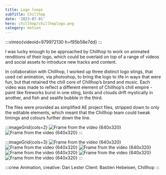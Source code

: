 ```yaml
---
title: Logo loops
subTitle: Chillhop
date: '2023-07-01'
hero: chillhop/chillhoplogo.png
category: motion
---
```


:::vimeo{videoid=979972130 h=f95b58e7dd}
:::

I was lucky enough to be approached by Chillhop to work on animated renditions of their logo, which could be overlaid on top of a range of videos and social assets to introduce new tracks and content.

In collaboration with Chillhop, I worked up three distinct logo stings, that used cel animation, via photoshop, to bring the logo to life in ways that were fun, but that retained the chill core of Chillhop’s brand and music. Each video was made to reflect a different element of Chillhop’s chill empire - paint like fireworks burst in one sting, birds and clouds drift mystically in another, and fish and sealife bubble in the third.

The files were provided as simplified AE project files, stripped down to only the editable elements, which meant that the Chillhop team could tweak timings and colours further down the line.


:::imageGrid{cols=2}
![Frame from the video {640x320}](/static/images/chillhop/Chillhop1.png '')
![Frame from the video {640x320}](/static/images/chillhop/Chillhop2.png '')
:::



:::imageGrid{cols=3}
![Frame from the video {640x320}](/static/images/chillhop/ch_gif_1.gif 'some title')
![Frame from the video {640x320}](/static/images/chillhop/ch_gif_2.gif '')
![Frame from the video {640x320}](/static/images/chillhop/ch_gif_3.gif '')
![Frame from the video {640x320}](/static/images/chillhop/CH1.png '')
![Frame from the video {640x320}](/static/images/chillhop/CH2.png '')
![Frame from the video {640x320}](/static/images/chillhop/CH3.png '')
:::


:::crew
Animation, creative: Dan Lester
Client: Bastien Hebeisen, Chillhop
:::
